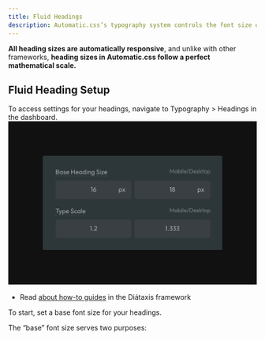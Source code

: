 ```yaml
---
title: Fluid Headings
description: Automatic.css’s typography system controls the font size of headings across your site.
---
```


**All heading sizes are automatically responsive**, and unlike with other frameworks, **heading sizes in Automatic.css follow a perfect mathematical scale.**

## Fluid Heading Setup

To access settings for your headings, navigate to Typography > Headings in the dashboard.
![ACSS Base Heading Settings](../../../documentation/fluid-headings/fluid-heading-setup.png)

- Read [about how-to guides](https://diataxis.fr/how-to-guides/) in the Diátaxis framework

To start, set a base font size for your headings.

The “base” font size serves two purposes: